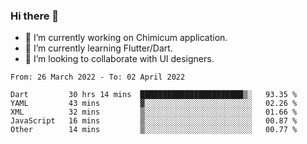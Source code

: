 ### Hi there 👋

<!--
**devcat37/devcat37** is a ✨ _special_ ✨ repository because its `README.md` (this file) appears on your GitHub profile.-->


- 🔭 I’m currently working on Chimicum application.
- 🌱 I’m currently learning Flutter/Dart.
- 👯 I’m looking to collaborate with UI designers.
<!-- - 🤔 I’m looking for help with ... -->

<!--START_SECTION:waka-->

```text
From: 26 March 2022 - To: 02 April 2022

Dart         30 hrs 14 mins  ███████████████████████▒░   93.35 %
YAML         43 mins         ▓░░░░░░░░░░░░░░░░░░░░░░░░   02.26 %
XML          32 mins         ▒░░░░░░░░░░░░░░░░░░░░░░░░   01.66 %
JavaScript   16 mins         ▒░░░░░░░░░░░░░░░░░░░░░░░░   00.87 %
Other        14 mins         ▒░░░░░░░░░░░░░░░░░░░░░░░░   00.77 %
```

<!--END_SECTION:waka-->
